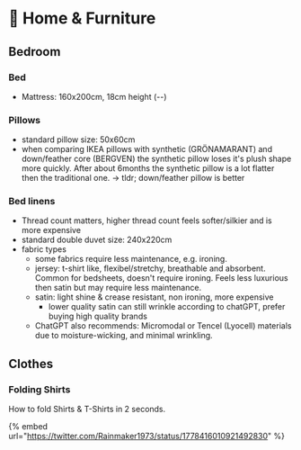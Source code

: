 # 🏡 Home & Furniture

## Bedroom

### Bed

* Mattress: 160x200cm, 18cm height (--)

### Pillows

* standard pillow size: 50x60cm
* when comparing IKEA pillows with synthetic (GRÖNAMARANT) and down/feather core (BERGVEN) the synthetic pillow loses it's plush shape more quickly. After about 6months the synthetic pillow is a lot flatter then the traditional one. -> tldr; down/feather pillow is better

### Bed linens

* Thread count matters, higher thread count feels softer/silkier and is more expensive
* standard double duvet size: 240x220cm
* fabric types
  * some fabrics require less maintenance, e.g. ironing.
  * jersey: t-shirt like, flexibel/stretchy, breathable and absorbent. Common for bedsheets, doesn't require ironing. Feels less luxurious then satin but may require less maintenance.
  * satin: light shine & crease resistant, non ironing, more expensive
    * lower quality satin can still wrinkle according to chatGPT, prefer buying high quality brands
  * ChatGPT also recommends: Micromodal or Tencel (Lyocell) materials due to moisture-wicking, and minimal wrinkling.

## Clothes

### Folding Shirts

How to fold Shirts & T-Shirts in 2 seconds.

{% embed url="https://twitter.com/Rainmaker1973/status/1778416010921492830" %}
